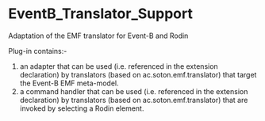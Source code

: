 # EventB_Translator_Support
Adaptation of the EMF translator for Event-B and Rodin

Plug-in contains:-
1) an adapter that can be used (i.e. referenced in the extension declaration) by translators (based on ac.soton.emf.translator) that target the Event-B EMF meta-model.
2) a command handler that can be used (i.e. referenced in the extension declaration) by translators (based on ac.soton.emf.translator) that are invoked by selecting a Rodin element.
